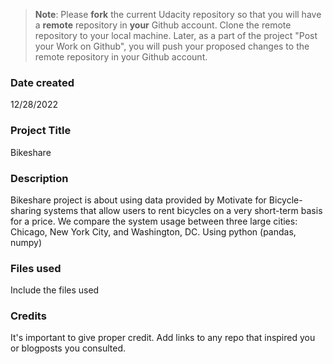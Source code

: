 >**Note**: Please **fork** the current Udacity repository so that you will have a **remote** repository in **your** Github account. Clone the remote repository to your local machine. Later, as a part of the project "Post your Work on Github", you will push your proposed changes to the remote repository in your Github account.

### Date created
12/28/2022

### Project Title
Bikeshare

### Description
Bikeshare project is about using data provided by Motivate for Bicycle-sharing systems that allow users to rent bicycles on a very short-term basis for a price. We compare the system usage between three large cities: Chicago, New York City, and Washington, DC. Using python (pandas, numpy)

### Files used
Include the files used

### Credits
It's important to give proper credit. Add links to any repo that inspired you or blogposts you consulted.

